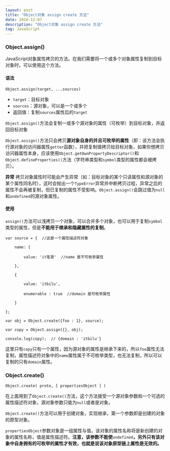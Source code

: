 ```yaml
---
layout: post
title: "Object对象 assign create 方法"
date: 2016-12-07
description: "Object对象 assign create 方法"
tag: JavaScript
---
```


### Object.assign()
JavaScript对象属性拷贝的方法。在我们需要将一个或多个对象属性复制到目标对象时，可以使用这个方法。
#### 语法
```
Object.assign(target, ...sources)
```
-	`target`：目标对象
-	`sources`：源对象，可以是一个或多个
-	返回值：复制`sources`属性后的`target`

`Object.assign()`方法会复制一或多个源对象的属性（可枚举）到目标对象，并返回目标对象

`Object.assign()`方法只会拷贝**源对象自身的并且可枚举的属性**（即：该方法会执行源对象的访问器属性`getter`函数），并把复制值拷贝给目标对象，如果你想拷贝访问器属性本身，应该使用`Object.getOwnPropertyDescriptor()`和`Object.defineProperties()`方法（字符串类型和`symbol`类型的属性都会被拷贝）。

**异常**
拷贝对象属性时可能会产生异常（如：目标对象的某个只读属性和源对象的某个属性同名时），这时会抛出一个`TypeError`异常并中断拷贝过程，异常之后的属性不会再被复制，但已复制的属性不受影响。`Object.assign()`会跳过值为`null`和`undefined`的源对象属性。

#### 使用
`assign()`方法可以浅拷贝一个对象，可以合并多个对象，也可以用于复制`symbol`类型的属性，但是**不能用于继承和隐藏属性的复制**。
```
var source = {  //这是一个属性描述符对象

	name: {
    
    	value: 'it笔录'  //name 是不可枚举属性
    
    },
    
    {
    
    	value: 'itbilu',
        
        enumerable : true  //domain 是可枚举属性
    
    }

};

var obj = Object.create({foo : 1}, source);

var copy = Object.assign({}, obj);

console.log(copy);  // {domain : 'itbilu'}
```
这里只有`copy`只有一个属性，因为源对象的属性是继承下来的，所以`foo`属性无法复制，属性描述符对象中的`name`属性属于不可枚举类型，也无法复制，所以可以复制的只有`domain`属性。
### Object.create()
```
Object.create( proto, [ propertiesObject ] )
```
在上面用到了`Object.create()`方法，这个方法接受一个源对象参数和一个可选的属性描述符对象，源对象参数只能为`null`或者是对象。

`Object.create()`方法可以用于创建对象，实现继承，第一个参数即是创建的对象的原型对象。

`propertiesObject`参数对象是一组属性与值，该对象的属性名称将是新创建的对象的属性名称，值是属性描述符。**注意，该参数不能使**`undefined`**，另外只有该对象中自身拥有的可枚举的属性才有效，也就是说该对象原型链上属性是无效的。**